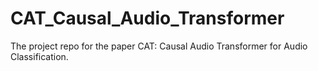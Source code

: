 # CAT_Causal_Audio_Transformer
The project repo for the paper CAT: Causal Audio Transformer for Audio Classification.
